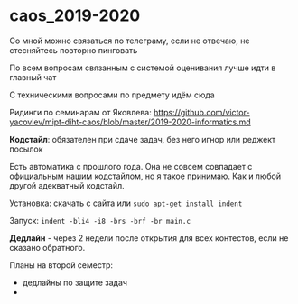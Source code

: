 # caos_2019-2020

Со мной можно связаться по телеграму, если не отвечаю, не стесняйтесь повторно пинговать

По всем вопросам связанным с системой оценивания лучше идти в главный чат

С техническими вопросами по предмету идём сюда

Ридинги по семинарам от Яковлева: https://github.com/victor-yacovlev/mipt-diht-caos/blob/master/2019-2020-informatics.md

**Кодстайл**: обязателен при сдаче задач, без него игнор или реджект посылок

Есть автоматика с прошлого года. Она не совсем совпадает с официальным нашим кодстайлом, но я такое принимаю. Как и любой другой адекватный кодстайл.

Установка: скачать с сайта или `sudo apt-get install indent`

Запуск: `indent -bli4 -i8 -brs -brf -br main.c`

**Дедлайн** - через 2 недели после открытия для всех контестов, если не сказано обратного.



Планы на второй семестр:
* дедлайны по защите задач
* 
